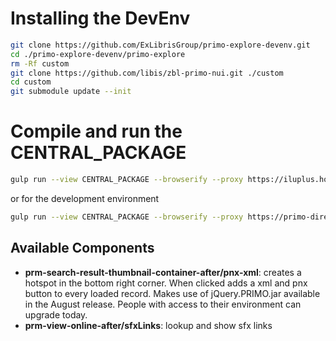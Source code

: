 # Installing the DevEnv
```bash
git clone https://github.com/ExLibrisGroup/primo-explore-devenv.git
cd ./primo-explore-devenv/primo-explore
rm -Rf custom
git clone https://github.com/libis/zbl-primo-nui.git ./custom
cd custom
git submodule update --init
```

# Compile and run the CENTRAL_PACKAGE
```bash
gulp run --view CENTRAL_PACKAGE --browserify --proxy https://iluplus.hosted.exlibrisgroup.com
```
or for the development environment
```bash
gulp run --view CENTRAL_PACKAGE --browserify --proxy https://primo-direct-eu-sb.hosted.exlibrisgroup.com
```

## Available Components

- __prm-search-result-thumbnail-container-after/pnx-xml__: creates a hotspot in the bottom right corner. When clicked adds a xml and pnx button to every loaded record. Makes use of jQuery.PRIMO.jar available in the August release. People with access to their environment can upgrade today.
- __prm-view-online-after/sfxLinks__: lookup and show sfx links
